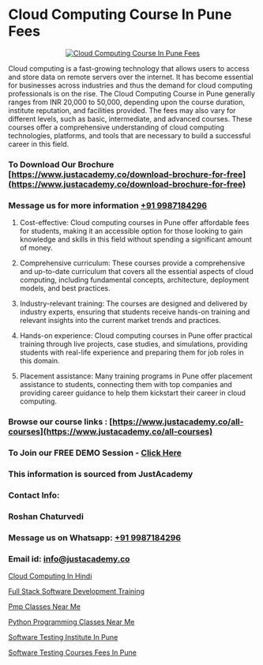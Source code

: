 # Cloud Computing Course In Pune Fees

<p align="center">
  <a href="https://justacademy.co/all-courses">
    <img src="https://ibb.co/7V3H11Z" alt="Cloud Computing Course In Pune Fees">
  </a>
</p>


Cloud computing is a fast-growing technology that allows users to access and store data on remote servers over the internet. It has become essential for businesses across industries and thus the demand for cloud computing professionals is on the rise. The Cloud Computing Course in Pune generally ranges from INR 20,000 to 50,000, depending upon the course duration, institute reputation, and facilities provided. The fees may also vary for different levels, such as basic, intermediate, and advanced courses. These courses offer a comprehensive understanding of cloud computing technologies, platforms, and tools that are necessary to build a successful career in this field.
### To Download Our Brochure [https://www.justacademy.co/download-brochure-for-free](https://www.justacademy.co/download-brochure-for-free)
### Message us for more information [+91 9987184296](https://api.whatsapp.com/send?phone=919987184296)
1) Cost-effective: Cloud computing courses in Pune offer affordable fees for students, making it an accessible option for those looking to gain knowledge and skills in this field without spending a significant amount of money.

2) Comprehensive curriculum: These courses provide a comprehensive and up-to-date curriculum that covers all the essential aspects of cloud computing, including fundamental concepts, architecture, deployment models, and best practices.

3) Industry-relevant training: The courses are designed and delivered by industry experts, ensuring that students receive hands-on training and relevant insights into the current market trends and practices.

4) Hands-on experience: Cloud computing courses in Pune offer practical training through live projects, case studies, and simulations, providing students with real-life experience and preparing them for job roles in this domain.

5) Placement assistance: Many training programs in Pune offer placement assistance to students, connecting them with top companies and providing career guidance to help them kickstart their career in cloud computing.

### Browse our course links : [https://www.justacademy.co/all-courses](https://www.justacademy.co/all-courses) 
### To Join our FREE DEMO Session - [Click Here](https://www.justacademy.co/register-for-course-demo)


### This information is sourced from JustAcademy
### Contact Info:
### Roshan Chaturvedi
### Message us on Whatsapp: [+91 9987184296](https://api.whatsapp.com/send?phone=919987184296)
### Email id: [info@justacademy.co](mailto:info@justacademy.co)
                
[Cloud Computing In Hindi](https://www.linkedin.com/pulse/cloud-computing-hindi-justacademy-san-jose-irgpf?trackingId=CTA46T2GRWgC4JDeLGzgBw%3D%3D&lipi=urn%3Ali%3Apage%3Ad_flagship3_company_admin%3BfImeOsNpR2eB0vaAt1OrTg%3D%3D)

[Full Stack Software Development Training](https://www.linkedin.com/pulse/full-stack-software-development-training-justacademy-ahmedabad-58acc/)

[Pmp Classes Near Me](https://medium.com/@prempja40/pmp-classes-near-me-d72d498622ed)

[Python Programming Classes Near Me](https://medium.com/@ranemanish460/python-programming-classes-near-me-dc6c6070b502)

[Software Testing Institute In Pune](https://justacademyin.github.io/justacademy/Software-Testing-Institute-In-Pune)

[Software Testing Courses Fees In Pune](https://justacademyin.github.io/justacademy/Software-Testing-Courses-Fees-In-Pune)

